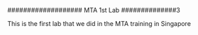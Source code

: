 ###################  MTA 1st Lab   ##############3

This is the first lab that we did in the MTA training in Singapore


